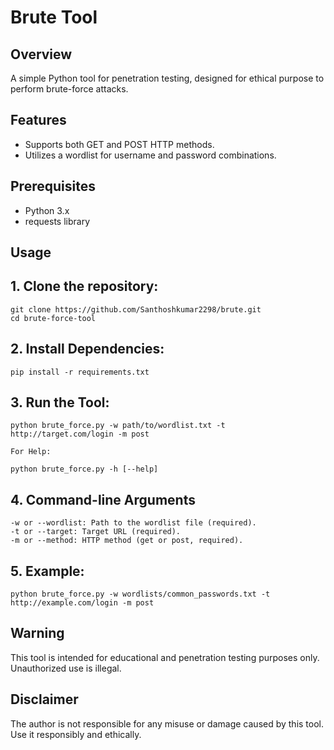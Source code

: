 # Brute Tool

## Overview
A simple Python tool for penetration testing, designed for ethical purpose to perform brute-force attacks.

## Features
- Supports both GET and POST HTTP methods.
- Utilizes a wordlist for username and password combinations.

## Prerequisites
- Python 3.x
- requests library

## Usage
## 1. Clone the repository:
    git clone https://github.com/Santhoshkumar2298/brute.git
    cd brute-force-tool
## 2. Install Dependencies:
    pip install -r requirements.txt
## 3. Run the Tool:
    python brute_force.py -w path/to/wordlist.txt -t http://target.com/login -m post
    
    For Help:
    
    python brute_force.py -h [--help]
## 4. Command-line Arguments
    -w or --wordlist: Path to the wordlist file (required).
    -t or --target: Target URL (required).
    -m or --method: HTTP method (get or post, required).
## 5. Example:
    python brute_force.py -w wordlists/common_passwords.txt -t http://example.com/login -m post
  
## Warning
This tool is intended for educational and penetration testing purposes only. Unauthorized use is illegal.

## Disclaimer
The author is not responsible for any misuse or damage caused by this tool. Use it responsibly and ethically.

